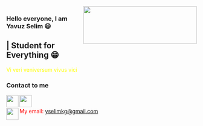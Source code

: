 <img src="https://c.tenor.com/SwEEgaCcYfoAAAAi/pepe-band-pepe.gif " align="right" width="300" height="100"> 

### Hello everyone, I am Yavuz Selim :smile:

## | Student for Everything :grin:

<font color="yellow"> Vi veri veniversum vivus vici </font>


### Contact to me 
[<img width="32" src="https://unpkg.com/simple-icons@v4/icons/twitter.svg" align="left" />][twitter]
[<img width="32" src="https://unpkg.com/simple-icons@v4/icons/instagram.svg" align="left" />][instagram]
<br />
<br />
<img width="32" src="https://unpkg.com/simple-icons@v4/icons/gmail.svg" align="left" /> 
<font color="red"> My email: yselimkg@gmail.com </font>

[twitter]: https://twitter.com/itsyavuzselim
[instagram]: https://www.instagram.com/itsyavuzselim/

